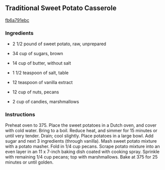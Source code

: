 ## Traditional Sweet Potato Casserole

[fb6a791ebc](http://www.food.com/recipe/traditional-sweet-potato-casserole-340226)

### Ingredients

 - 2 1/2 pound of sweet potato, raw, unprepared

 - 34 cup of sugars, brown

 - 14 cup of butter, without salt

 - 1 1/2 teaspoon of salt, table

 - 12 teaspoon of vanilla extract

 - 12 cup of nuts, pecans

 - 2 cup of candies, marshmallows

### Instructions

Preheat oven to 375. Place the sweet potatoes in a Dutch oven, and cover with cold water. Bring to a boil. Reduce heat, and simmer for 15 minutes or until very tender. Drain; cool slightly. Place potatoes in a large bowl. Add sugar and next 3 ingredients (through vanilla). Mash sweet potato mixture with a potato masher. Fold in 1/4 cup pecans. Scrape potato mixture into an even layer in an 11 x 7-inch baking dish coated with cooking spray. Sprinkle with remaining 1/4 cup pecans; top with marshmallows. Bake at 375 for 25 minutes or until golden.